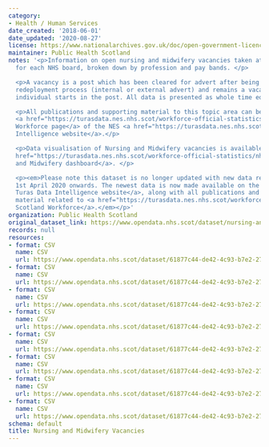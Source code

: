 ```yaml
---
category:
- Health / Human Services
date_created: '2018-06-01'
date_updated: '2020-08-27'
license: https://www.nationalarchives.gov.uk/doc/open-government-licence/version/3/
maintainer: Public Health Scotland
notes: '<p>Information on open nursing and midwifery vacancies taken at a census point,
  for each NHS board, broken down by profession and pay bands. </p>

  <p>A vacancy is a post which has been cleared for advert after being through the
  redeployment process (internal or external advert) and remains a vacancy until an
  individual starts in the post. All data is presented as whole time equivalents.</p>

  <p>All publications and supporting material to this topic area can be found on the
  <a href="https://turasdata.nes.nhs.scot/workforce-official-statistics/nhsscotland-workforce/">NHSScotland
  Workforce page</a> of the NES <a href="https://turasdata.nes.nhs.scot/">Turas Data
  Intelligence website</a>.</p>

  <p>Data visualisation of Nursing and Midwifery vacancies is available on the <a
  href="https://turasdata.nes.nhs.scot/workforce-official-statistics/nhsscotland-workforce/publications/02-june-2020/dashboards/nursing-and-midwifery/">Nursing
  and Midwifery dashboard</a>. </p>

  <p><em>Please note this dataset is no longer updated with new data releases from
  1st April 2020 onwards. The newest data is now made available on the <a href="https://turasdata.nes.nhs.scot/">NES
  Turas Data Intelligence website</a>, along with all publications and supporting
  material related to <a href="https://turasdata.nes.nhs.scot/workforce-official-statistics/nhsscotland-workforce/">NHS
  Scotland Workforce</a>.</em></p>'
organization: Public Health Scotland
original_dataset_link: https://www.opendata.nhs.scot/dataset/nursing-and-midwifery-vacancies
records: null
resources:
- format: CSV
  name: CSV
  url: https://www.opendata.nhs.scot/dataset/61877c44-de42-4c93-b7e2-276146e12701/resource/e5736957-77c7-4cb4-9abe-11fb168a0768/download/nandm_vacancy_dec19.csv
- format: CSV
  name: CSV
  url: https://www.opendata.nhs.scot/dataset/61877c44-de42-4c93-b7e2-276146e12701/resource/053e2f37-ae8d-406c-a01f-7e7d6b237c56/download/nandm_vacancy_sep19.csv
- format: CSV
  name: CSV
  url: https://www.opendata.nhs.scot/dataset/61877c44-de42-4c93-b7e2-276146e12701/resource/d9738160-3738-4186-a18a-1d616099862f/download/nandm_vacancy_jun19.csv
- format: CSV
  name: CSV
  url: https://www.opendata.nhs.scot/dataset/61877c44-de42-4c93-b7e2-276146e12701/resource/e6020924-9916-4bfb-a8a8-750133013779/download/nandm_vacancy_mar19.csv
- format: CSV
  name: CSV
  url: https://www.opendata.nhs.scot/dataset/61877c44-de42-4c93-b7e2-276146e12701/resource/a3748df7-24b8-46ab-ab02-96349a044268/download/nandm_vacancy_dec18.csv
- format: CSV
  name: CSV
  url: https://www.opendata.nhs.scot/dataset/61877c44-de42-4c93-b7e2-276146e12701/resource/960b594e-e62f-4bd4-8da6-0d4592789b5e/download/nandm_vacancy_sep18rev.csv
- format: CSV
  name: CSV
  url: https://www.opendata.nhs.scot/dataset/61877c44-de42-4c93-b7e2-276146e12701/resource/1d7f7dc9-3d0b-420b-9b19-a00b6c53b2a4/download/nandm_vacancy_jun18rev.csv
- format: CSV
  name: CSV
  url: https://www.opendata.nhs.scot/dataset/61877c44-de42-4c93-b7e2-276146e12701/resource/2036e866-823f-4fbd-976e-301cc7fa3d6d/download/nandm_vacancy_mar18rev.csv
schema: default
title: Nursing and Midwifery Vacancies
---
```

